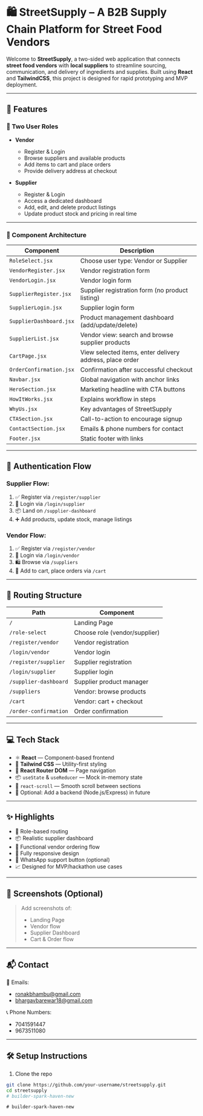 # 🛍️ StreetSupply – A B2B Supply Chain Platform for Street Food Vendors

Welcome to **StreetSupply**, a two-sided web application that connects **street food vendors** with **local suppliers** to streamline sourcing, communication, and delivery of ingredients and supplies. Built using **React** and **TailwindCSS**, this project is designed for rapid prototyping and MVP deployment.

---

## 🚀 Features

### 👥 Two User Roles

- **Vendor**
  - Register & Login
  - Browse suppliers and available products
  - Add items to cart and place orders
  - Provide delivery address at checkout

- **Supplier**
  - Register & Login
  - Access a dedicated dashboard
  - Add, edit, and delete product listings
  - Update product stock and pricing in real time

---

### 🧩 Component Architecture

| Component           | Description                                               |
|---------------------|-----------------------------------------------------------|
| `RoleSelect.jsx`    | Choose user type: Vendor or Supplier                      |
| `VendorRegister.jsx`| Vendor registration form                                  |
| `VendorLogin.jsx`   | Vendor login form                                         |
| `SupplierRegister.jsx` | Supplier registration form (no product listing)       |
| `SupplierLogin.jsx` | Supplier login form                                       |
| `SupplierDashboard.jsx` | Product management dashboard (add/update/delete)     |
| `SupplierList.jsx`  | Vendor view: search and browse supplier products          |
| `CartPage.jsx`      | View selected items, enter delivery address, place order  |
| `OrderConfirmation.jsx` | Confirmation after successful checkout              |
| `Navbar.jsx`        | Global navigation with anchor links                       |
| `HeroSection.jsx`   | Marketing headline with CTA buttons                       |
| `HowItWorks.jsx`    | Explains workflow in steps                                |
| `WhyUs.jsx`         | Key advantages of StreetSupply                            |
| `CTASection.jsx`    | Call-to-action to encourage signup                        |
| `ContactSection.jsx`| Emails & phone numbers for contact                        |
| `Footer.jsx`        | Static footer with links                                  |

---

## 🔐 Authentication Flow

### Supplier Flow:

1. ✅ Register via `/register/supplier`
2. 🔑 Login via `/login/supplier`
3. 📦 Land on `/supplier-dashboard`
4. ➕ Add products, update stock, manage listings

### Vendor Flow:

1. ✅ Register via `/register/vendor`
2. 🔑 Login via `/login/vendor`
3. 🛍️ Browse via `/suppliers`
4. 🧾 Add to cart, place orders via `/cart`

---

## 🔗 Routing Structure

| Path                     | Component              |
|--------------------------|------------------------|
| `/`                      | Landing Page           |
| `/role-select`           | Choose role (vendor/supplier) |
| `/register/vendor`       | Vendor registration    |
| `/login/vendor`          | Vendor login           |
| `/register/supplier`     | Supplier registration  |
| `/login/supplier`        | Supplier login         |
| `/supplier-dashboard`    | Supplier product manager |
| `/suppliers`             | Vendor: browse products |
| `/cart`                  | Vendor: cart + checkout |
| `/order-confirmation`    | Order confirmation     |

---

## 💻 Tech Stack

- ⚛️ **React** — Component-based frontend
- 💨 **Tailwind CSS** — Utility-first styling
- 🧭 **React Router DOM** — Page navigation
- 📦 `useState` & `useReducer` — Mock in-memory state
- 📜 `react-scroll` — Smooth scroll between sections
- 🧪 Optional: Add a backend (Node.js/Express) in future

---

## ✨ Highlights

- 🔄 Role-based routing
- 📦 Realistic supplier dashboard
- 🛒 Functional vendor ordering flow
- 📱 Fully responsive design
- 💬 WhatsApp support button (optional)
- 📈 Designed for MVP/hackathon use cases

---

## 📸 Screenshots (Optional)

> Add screenshots of:
> - Landing Page
> - Vendor flow
> - Supplier Dashboard
> - Cart & Order flow

---

## 📬 Contact

📧 Emails:  
- ronakbhambu@gmail.com  
- bhargavbarewar18@gmail.com  

📞 Phone Numbers:  
- 7041591447  
- 9673511080  

---

## 🛠️ Setup Instructions

1. Clone the repo  
```bash
git clone https://github.com/your-username/streetsupply.git
cd streetsupply
#   b u i l d e r - s p a r k - h a v e n - n e w  
 #   b u i l d e r - s p a r k - h a v e n - n e w  
 